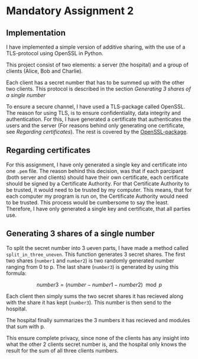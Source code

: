 # Mandatory Assignment 2

## Implementation

I have implemented a simple version of additive sharing, with the use of a TLS-protocol using OpenSSL in Python.

This project consist of two elements: a server (the hospital) and a group of clients (Alice, Bob and Charlie).

Each client has a secret number that has to be summed up with the other two clients.
This protocol is described in the section _Generating 3 shares of a single number_

To ensure a secure channel, I have used a TLS-package called OpenSSL.
The reason for using TLS, is to ensure confidentiality, data integrity and authentication.
For this, I have generated a certificate that authenticates the users and the server (For reasons behind only generating one certificate, see _Regarding certificates_).
The rest is covered by the [OpenSSL-package](https://www.pyopenssl.org/en/latest/api.html).

## Regarding certificates

For this assignment, I have only generated a single key and certificate into one `.pem` file.
The reason behind this decision, was that if each parcipant (both server and clients) should have their own certificate, each certificate should be signed by a Certificate Authority.
For that Certificate Authority to be trusted, it would need to be trusted by my computer.
This means, that for each computer my program is run on, the Certificate Authority would need to be trusted.
This process would be cumbersome to say the least.
Therefore, I have only generated a single key and certificate, that all parties use.

## Generating 3 shares of a single number

To split the secret number into 3 ueven parts, I have made a method called `split_in_three_uneven`.
This function generates 3 secret shares.
The first two shares (`number1` and `number2`) is two randomly generated number ranging from 0 to p.
The last share (`number3`) is generated by using this formula:

$$number3 = (number-number1-number2) \mod p$$

Each client then simply sums the two secret shares it has recieved along with the share it has kept (`number3`).
This number is then send to the hospital.

The hospital finally summarizes the 3 numbers it has recieved and modules that sum with p.

This ensure complete privacy, since none of the clients has any insight into what the other 2 clients secret number is, and the hospital only knows the result for the sum of all three clients numbers.
